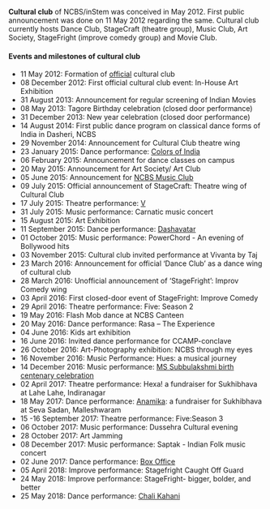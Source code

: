 **Cultural club** of NCBS/inStem was conceived in May 2012. First public announcement was done on 11 May 2012 regarding the same. Cultural club currently hosts Dance Club, StageCraft (theatre group), Music Club, Art Society, StageFright (improve comedy group) and Movie Club. 

#### Events and milestones of cultural club 

*	11 May 2012: Formation of [official](https://user-images.githubusercontent.com/8757115/40573864-8966432e-60e5-11e8-9ab1-2babc46845be.png) cultural club
*	08 December 2012: First official cultural club event: In-House Art Exhibition
*	31 August 2013: Announcement for regular screening of Indian Movies
* 08 May 2013: Tagore Birthday celebration (closed door performance)
* 31 December 2013: New year celebration (closed door performance)
*	14 August 2014: First public dance program on classical dance forms of India in Dasheri, NCBS
*	29 November 2014: Announcement for Cultural Club theatre wing
*	23 January 2015: Dance performance: [Colors of India](/events/2015/colors_of_india.md)
*	06 February 2015: Announcement for dance classes on campus
*	20 May 2015:  Announcement for Art Society/ Art Club
*	05 June 2015: Announcement for [NCBS Music Club](https://user-images.githubusercontent.com/8757115/40573879-d95a9f88-60e5-11e8-8a53-c6e8312a537c.jpg)
*	09 July 2015: Official announcement of StageCraft: Theatre wing of Cultural Club
*	17 July 2015: Theatre performance: [V](/events/2015/v.md)
*	31 July 2015: Music performance: Carnatic music concert
*	15 August 2015: Art Exhibition
*	11 September 2015: Dance performance: [Dashavatar](/events/2015/dashavatar.md)
*	01 October 2015: Music performance: PowerChord - An evening of Bollywood hits
*	03 November 2015: Cultural club invited performance at Vivanta by Taj 
*	23 March 2016: Announcement for official ‘Dance Club’ as a dance wing of cultural club
*	28 March 2016: Unofficial announcement of ‘StageFright’: Improv Comedy wing 
*	03 April 2016: First closed-door event of StageFright: Improve Comedy
*	29 April 2016: Theatre performance: Five: Season 2
*	19 May 2016: Flash Mob dance at NCBS Canteen
*	20 May 2016: Dance performance: Rasa – The Experience
*	04 June 2016: Kids art exhibition
*	16 June 2016: Invited dance performance for CCAMP-conclave 
*	26 October 2016: Art-Photography exhibition: NCBS through my eyes
*	16 November 2016: Music Performance: Hues: a musical journey
*	14 December 2016: Music performance: [MS Subbulakshmi birth centenary celebration](/events/2016/ms.md)
*	02 April 2017: Theatre performance: Hexa! a fundraiser for Sukhibhava at Lahe Lahe, Indiranagar 
*	18 May 2017: Dance performance: [Anamika](/events/2017/anamika.md): a fundraiser for Sukhibhava at Seva Sadan, Malleshwaram
*	15 -16 September 2017: Theatre performance: Five:Season 3
*	06 October 2017: Music performance: Dussehra Cultural evening
*	28 October 2017: Art Jamming
*	08 December 2017: Music performance: Saptak - Indian Folk music concert
*	02 June 2017: Dance performance: [Box Office](/events/2017/box_office.md)
*	05 April 2018: Improve performance: Stagefright Caught Off Guard
*	24 May 2018: Improve performance: StageFright- bigger, bolder, and better
*	25 May 2018: Dance performance: [Chali Kahani](/events/2018/chali_kahani.md)
